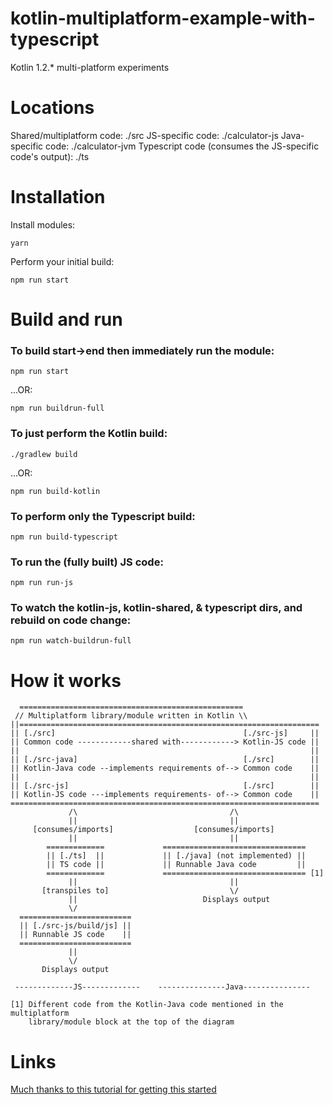 # kotlin-multiplatform-example-with-typescript
Kotlin 1.2.* multi-platform experiments


Locations
=========
Shared/multiplatform code: ./src
JS-specific code: ./calculator-js
Java-specific code: ./calculator-jvm
Typescript code (consumes the JS-specific code's output): ./ts


Installation
============
Install modules:

    yarn

Perform your initial build:

    npm run start


Build and run
=============
### To build start->end then immediately run the module:

    npm run start

...OR:

    npm run buildrun-full

### To just perform the Kotlin build:
    ./gradlew build

...OR:

    npm run build-kotlin

### To perform only the Typescript build:

    npm run build-typescript

### To run the (fully built) JS code:

    npm run run-js

### To watch the kotlin-js, kotlin-shared, & typescript dirs, and rebuild on code change:

    npm run watch-buildrun-full


How it works
============
```
  ==================================================
 // Multiplatform library/module written in Kotlin \\
||===================================================================
|| [./src]                                          [./src-js]     ||
|| Common code ------------shared with------------> Kotlin-JS code ||
||                                                                 ||
|| [./src-java]                                     [./src]        ||
|| Kotlin-Java code --implements requirements of--> Common code    ||
||                                                                 ||
|| [./src-js]                                       [./src]        ||
|| Kotlin-JS code ---implements requirements- of--> Common code    ||
=====================================================================
             /\                                  /\
             ||                                  ||
     [consumes/imports]                  [consumes/imports]
             ||                                  ||
        =============             ================================
        || [./ts]  ||             || [./java] (not implemented) ||
        || TS code ||             || Runnable Java code         ||
        =============             ================================ [1]
             ||                                  ||
       [transpiles to]                           \/
             ||                            Displays output
             \/
  =========================
  || [./src-js/build/js] ||
  || Runnable JS code    ||
  =========================
             ||
             \/
       Displays output 

 -------------JS-------------    ---------------Java---------------

[1] Different code from the Kotlin-Java code mentioned in the multiplatform
    library/module block at the top of the diagram
```


Links
=====
[Much thanks to this tutorial for getting this started](https://vividcode.io/Kotlin-1-2-Multiplatform-Projects/)
